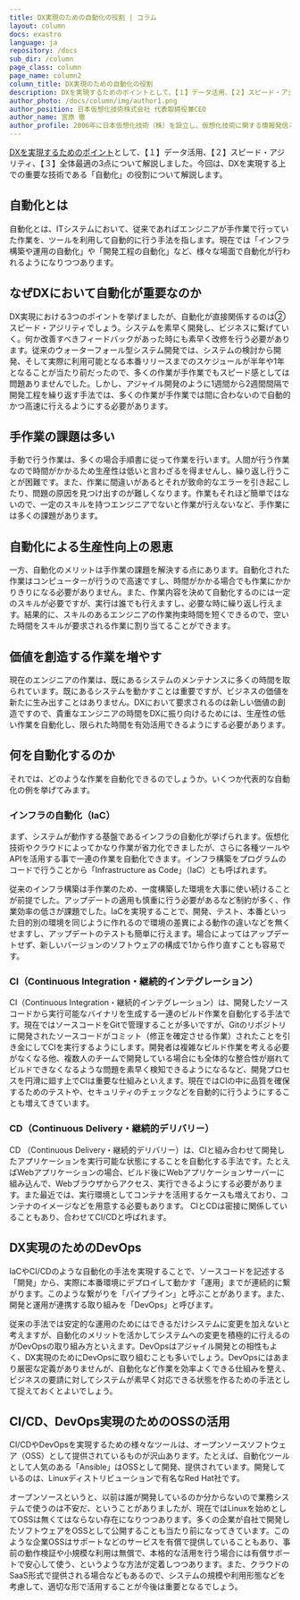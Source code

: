 ```yaml
---
title: DX実現のための自動化の役割 | コラム
layout: column
docs: exastro
language: ja
repository: /docs
sub_dir: /column
page_class: column
page_name: column2
column_title: DX実現のための自動化の役割
description: DXを実現するためのポイントとして、【１】データ活用、【２】スピード・アジリティ、【３】全体最適の3点について解説しました。今回は、DXを実現する上での重要な技術である「自動化」の役割について解説します。
author_photo: /docs/column/img/author1.png
author_position: 日本仮想化技術株式会社 代表取締役兼CEO
author_name: 宮原 徹
author_profile: 2006年に日本仮想化技術（株）を設立し、仮想化技術に関する情報発信とコンサルティングを行う。現在は自動化、CI/CD・DevOpsなどの活用について調査・研究を行っている。
---
```

[DXを実現するためのポイント](/docs/column/column1_ja.html)として、【１】データ活用、【２】スピード・アジリティ、【３】全体最適の3点について解説しました。今回は、DXを実現する上での重要な技術である「自動化」の役割について解説します。

## 自動化とは

自動化とは、ITシステムにおいて、従来であればエンジニアが手作業で行っていた作業を、ツールを利用して自動的に行う手法を指します。現在では「インフラ構築や運用の自動化」や「開発工程の自動化」など、様々な場面で自動化が行われるようになりつつあります。

## なぜDXにおいて自動化が重要なのか

DX実現における3つのポイントを挙げましたが、自動化が直接関係するのは②スピード・アジリティでしょう。システムを素早く開発し、ビジネスに繋げていく。何か改善すべきフィードバックがあった時にも素早く改修を行う必要があります。従来のウォーターフォール型システム開発では、システムの検討から開発、そして実際に利用可能となる本番リリースまでのスケジュールが半年や1年となることが当たり前だったので、多くの作業が手作業でもスピード感としては問題ありませんでした。しかし、アジャイル開発のように1週間から2週間間隔で開発工程を繰り返す手法では、多くの作業が手作業では間に合わないので自動的かつ高速に行えるようにする必要があります。

## 手作業の課題は多い

手動で行う作業は、多くの場合手順書に従って作業を行います。人間が行う作業なので時間がかかるため生産性は低いと言わざるを得ませんし、繰り返し行うことが困難です。また、作業に間違いがあるとそれが致命的なエラーを引き起こしたり、問題の原因を見つけ出すのが難しくなります。作業もそれほど簡単ではないので、一定のスキルを持つエンジニアでないと作業が行えないなど、手作業には多くの課題があります。

## 自動化による生産性向上の恩恵

一方、自動化のメリットは手作業の課題を解決する点にあります。自動化された作業はコンピューターが行うので高速ですし、時間がかかる場合でも作業にかかりきりになる必要がありません。また、作業内容を決めて自動化するのには一定のスキルが必要ですが、実行は誰でも行えますし、必要な時に繰り返し行えます。結果的に、スキルのあるエンジニアの作業拘束時間を短くできるので、空いた時間をスキルが要求される作業に割り当てることができます。

## 価値を創造する作業を増やす

現在のエンジニアの作業は、既にあるシステムのメンテナンスに多くの時間を取られています。既にあるシステムを動かすことは重要ですが、ビジネスの価値を新たに生み出すことはありません。DXにおいて要求されるのは新しい価値の創造ですので、貴重なエンジニアの時間をDXに振り向けるためには、生産性の低い作業を自動化し、限られた時間を有効活用できるようにする必要があります。

## 何を自動化するのか

それでは、どのような作業を自動化できるのでしょうか。いくつか代表的な自動化の例を挙げてみます。

### インフラの自動化（IaC）

まず、システムが動作する基盤であるインフラの自動化が挙げられます。仮想化技術やクラウドによってかなり作業が省力化できましたが、さらに各種ツールやAPIを活用する事で一連の作業を自動化できます。インフラ構築をプログラムのコードで行うことから「Infrastructure as Code」（IaC）とも呼ばれます。

従来のインフラ構築は手作業のため、一度構築した環境を大事に使い続けることが前提でした。アップデートの適用も慎重に行う必要があるなど制約が多く、作業効率の低さが課題でした。IaCを実現することで、開発、テスト、本番といった目的別の環境を同じように作れるので環境の差異による動作の違いなどを無くせますし、アップデートのテストも簡単に行えます。場合によってはアップデートせず、新しいバージョンのソフトウェアの構成で1から作り直すことも容易です。

### CI（Continuous Integration・継続的インテグレーション）

CI（Continuous Integration・継続的インテグレーション）は、開発したソースコードから実行可能なバイナリを生成する一連のビルド作業を自動化する手法です。現在ではソースコードをGitで管理することが多いですが、Gitのリポジトリに開発されたソースコードがコミット（修正を確定させる作業）されたことを引き金にしてCIを実行するようにします。開発者は複雑なビルド作業を考える必要がなくなる他、複数人のチームで開発している場合にも全体的な整合性が崩れてビルドできなくなるような問題を素早く検知できるようになるなど、開発プロセスを円滑に廻す上でCIは重要な仕組みといえます。現在ではCIの中に品質を確保するためのテストや、セキュリティのチェックなどを自動的に行うようにすることも増えてきています。

### CD（Continuous Delivery・継続的デリバリー）

CD （Continuous Delivery・継続的デリバリー）は、CIと組み合わせて開発したアプリケーションを実行可能な状態にすることを自動化する手法です。たとえばWebアプリケーションの場合、ビルド後にWebアプリケーションサーバーに組み込んで、Webブラウザからアクセス、実行できるようにする必要があります。また最近では、実行環境としてコンテナを活用するケースも増えており、コンテナのイメージなどを用意する必要もあります。
CIとCDは密接に関係していることもあり、合わせてCI/CDと呼ばれます。

## DX実現のためのDevOps

IaCやCI/CDのような自動化の手法を実現することで、ソースコードを記述する「開発」から、実際に本番環境にデプロイして動かす「運用」までが連続的に繋がります。このような繋がりを「パイプライン」と呼ぶことがあります。また、開発と運用が連携する取り組みを「DevOps」と呼びます。

従来の手法では安定的な運用のためにはできるだけシステムに変更を加えないと考えますが、自動化のメリットを活かしてシステムへの変更を積極的に行えるのがDevOpsの取り組み方といえます。DevOpsはアジャイル開発との相性もよく、DX実現のためにDevOpsに取り組むことも多いでしょう。DevOpsにはあまり厳密な定義がありませんが、自動化など作業を効率よくできる仕組みを整え、ビジネスの要請に対してシステムが素早く対応できる状態を作るための手法として捉えておくとよいでしょう。

## CI/CD、DevOps実現のためのOSSの活用

CI/CDやDevOpsを実現するための様々なツールは、オープンソースソフトウェア（OSS）として提供されているものが沢山あります。たとえば、自動化ツールとして人気のある「Ansible」はOSSとして開発、提供されています。開発しているのは、Linuxディストリビューションで有名なRed Hat社です。

オープンソースというと、以前は誰が開発しているのか分からないので業務システムで使うのは不安だ、ということがありましたが、現在ではLinuxを始めとしてOSSは無くてはならない存在になりつつあります。多くの企業が自社で開発したソフトウェアをOSSとして公開することも当たり前になってきています。このような企業OSSはサポートなどのサービスを有償で提供していることもあり、事前の動作検証や小規模な利用は無償で、本格的な活用を行う場合には有償サポートで安心して使う、というような方法が定着しつつあります。また、クラウドのSaaS形式で提供される場合などもあるので、システムの規模や利用形態などを考慮して、適切な形で活用することが今後は重要となるでしょう。